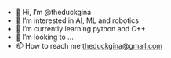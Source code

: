 - 👋 Hi, I’m @theduckgina
- 👀 I’m interested in AI, ML and robotics
- 🌱 I’m currently learning python and C++
- 💞️ I’m looking to ... 
- 📫 How to reach me theduckgina@gmail.com

<!---
theduckgina/theduckgina is a ✨ special ✨ repository because its `README.md` (this file) appears on your GitHub profile.
You can click the Preview link to take a look at your changes.
--->
